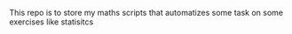 This repo is to store my maths scripts that automatizes some task on some exercises like statisitcs

